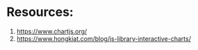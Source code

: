 # Resources:

1. https://www.chartjs.org/
2. https://www.hongkiat.com/blog/js-library-interactive-charts/

